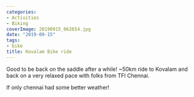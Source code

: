 ```yaml
---
categories:
- Activities
- Biking
coverImage: 20190915_062654.jpg
date: "2019-09-15"
tags:
- bike
title: Kovalam Bike ride
---
```


Good to be back on the saddle after a while! ~50km ride to Kovalam and back on a very relaxed pace with folks from TFI Chennai.

If only chennai had some better weather!

